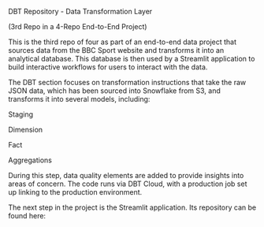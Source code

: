 DBT Repository - Data Transformation Layer

(3rd Repo in a 4-Repo End-to-End Project)

This is the third repo of four as part of an end-to-end data project that sources data from the BBC Sport website and transforms it into an analytical database. This database is then used by a Streamlit application to build interactive workflows for users to interact with the data.

The DBT section focuses on transformation instructions that take the raw JSON data, which has been sourced into Snowflake from S3, and transforms it into several models, including:

Staging

Dimension

Fact

Aggregations

During this step, data quality elements are added to provide insights into areas of concern. The code runs via DBT Cloud, with a production job set up linking to the production environment.

The next step in the project is the Streamlit application. Its repository can be found here:

